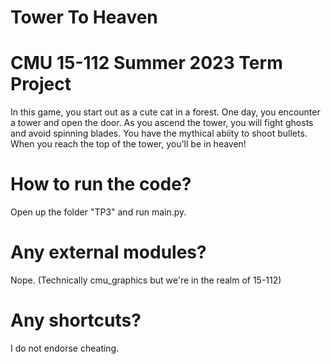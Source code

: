 # Tower To Heaven
# CMU 15-112 Summer 2023 Term Project

In this game, you start out as a cute cat in a forest. One day, you encounter a
tower and open the door. As you ascend the tower, you will fight ghosts and
avoid spinning blades. You have the mythical abiity to shoot bullets. When you
reach the top of the tower, you'll be in heaven!

# How to run the code?
Open up the folder "TP3" and run main.py.

# Any external modules?
Nope. (Technically cmu_graphics but we're in the realm of 15-112)

# Any shortcuts?
I do not endorse cheating.
